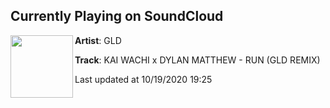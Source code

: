 ## Currently Playing on SoundCloud

[<img align="left" width="100" src="https://i1.sndcdn.com/artworks-e4J15fZKwQIobbwx-GjPwHg-t50x50.jpg">](https://soundcloud.com/gldmusic/kai-wachi-x-dylan-matthew-run-gld-remix)

**Artist**: GLD 

**Track**: KAI WACHI x DYLAN MATTHEW - RUN (GLD REMIX)

Last updated at 10/19/2020 19:25
